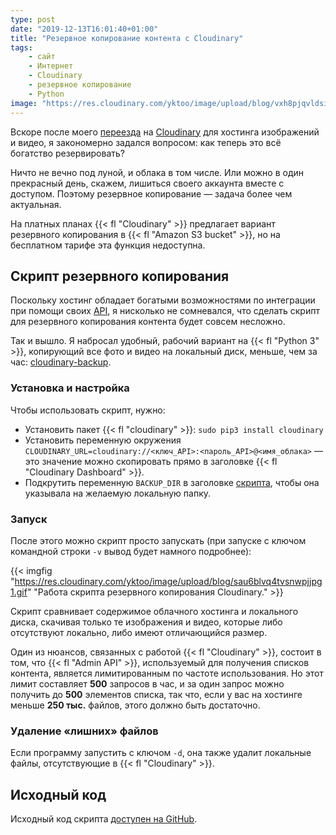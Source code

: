 ```yaml
---
type: post
date: "2019-12-13T16:01:40+01:00"
title: "Резервное копирование контента с Cloudinary"
tags:
    - сайт
    - Интернет
    - Cloudinary
    - резервное копирование
    - Python
image: "https://res.cloudinary.com/yktoo/image/upload/blog/vxh8pjqvldsi2pzcdsxm.png"
---
```


Вскоре после моего [переезда](0452) на [Cloudinary](https://cloudinary.com/invites/lpov9zyyucivvxsnalc5/l6ccxxrfxv0mdc6iewg8) для хостинга изображений и видео, я закономерно задался вопросом: как теперь это всё богатство резервировать?

Ничто не вечно под луной, и облака в том числе. Или можно в один прекрасный день, скажем, лишиться своего аккаунта вместе с доступом. Поэтому резервное копирование — задача более чем актуальная.

<!--more-->

На платных планах {{< fl "Cloudinary" >}} предлагает вариант резервного копирования в {{< fl "Amazon S3 bucket" >}}, но на бесплатном тарифе эта функция недоступна.

## Скрипт резервного копирования

Поскольку хостинг обладает богатыми возможностями по интеграции при помощи своих [API](https://cloudinary.com/documentation/cloudinary_references), я нисколько не сомневался, что сделать скрипт для резервного копирования контента будет совсем несложно.

Так и вышло. Я набросал удобный, рабочий вариант на {{< fl "Python 3" >}}, копирующий все фото и видео на локальный диск, меньше, чем за час: [cloudinary-backup](https://github.com/yktoo/yktoo.com/blob/master/_dev_/cloudinary-backup).

### Установка и настройка

Чтобы использовать скрипт, нужно:

* Установить пакет {{< fl "cloudinary" >}}: `sudo pip3 install cloudinary`
* Установить переменную окружения `CLOUDINARY_URL=cloudinary://<ключ_API>:<пароль_API>@<имя_облака>` — это значение можно скопировать прямо в заголовке {{< fl "Cloudinary Dashboard" >}}.
* Подкрутить переменную `BACKUP_DIR` в заголовке [скрипта](https://github.com/yktoo/yktoo.com/blob/master/_dev_/cloudinary-backup), чтобы она указывала на желаемую локальную папку.

### Запуск

После этого можно скрипт просто запускать (при запуске с ключом командной строки `-v` вывод будет намного подробнее):

{{< imgfig "https://res.cloudinary.com/yktoo/image/upload/blog/sau6blvq4tvsnwpjjpg1.gif" "Работа скрипта резервного копирования Cloudinary." >}}

Скрипт сравнивает содержимое облачного хостинга и локального диска, скачивая только те изображения и видео, которые либо отсутствуют локально, либо имеют отличающийся размер.

Один из нюансов, связанных с работой {{< fl "Cloudinary" >}}, состоит в том, что {{< fl "Admin API" >}}, используемый для получения списков контента, является лимитированным по частоте использования. Но этот лимит составляет **500** запросов в час, и за один запрос можно получить до **500** элементов списка, так что, если у вас на хостинге меньше **250 тыс.** файлов, этого должно быть достаточно.

### Удаление «лишних» файлов

Если программу запустить с ключом `-d`, она также удалит локальные файлы, отсутствующие в {{< fl "Cloudinary" >}}.

## Исходный код

Исходный код скрипта [доступен на GitHub](https://github.com/yktoo/yktoo.com/blob/master/_dev_/cloudinary-backup).
